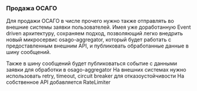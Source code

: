 ### Продажа ОСАГО

Для продажи ОСАГО в числе прочего нужно также отправлять во внешние системы заявки пользователей.
Имея уже доработанную Event driven архитектуру, сохраняем подход, позволяющий легко внедрить новый микросервис osago-aggregator,
который будет работать с предоставленным внешним API, и публиковать обработанные данные в шину сообщений.

Также в шину сообщений будет публиковаться событие с данными заявки для обработки в osago-aggregator
На внешних системах нужно использовать retry, timeout, circuit breaker для отказоустойчивости
На собственное API добавляется RateLimiter